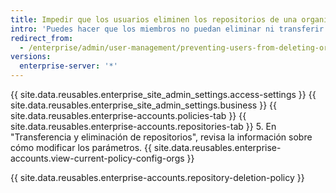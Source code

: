 ```yaml
---
title: Impedir que los usuarios eliminen los repositorios de una organización
intro: 'Puedes hacer que los miembros no puedan eliminar ni transferir repositorios en organizaciones en tu aparato {{ site.data.variables.product.prodname_ghe_server }}.'
redirect_from:
  - /enterprise/admin/user-management/preventing-users-from-deleting-organization-repositories
versions:
  enterprise-server: '*'
---
```


{{ site.data.reusables.enterprise_site_admin_settings.access-settings }}
{{ site.data.reusables.enterprise_site_admin_settings.business }}
{{ site.data.reusables.enterprise-accounts.policies-tab }}
{{ site.data.reusables.enterprise-accounts.repositories-tab }}
5. En "Transferencia y eliminación de repositorios", revisa la información sobre cómo modificar los parámetros. {{ site.data.reusables.enterprise-accounts.view-current-policy-config-orgs }}

{{ site.data.reusables.enterprise-accounts.repository-deletion-policy }}
